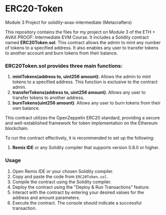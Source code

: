 # ERC20-Token
Module 3 Project for solidity-avax-intermediate (Metacrafters)

This repository contains the files for my project on Module 3 of the ETH + AVAX PROOF: Intermediate EVM Course. It includes a Solidity contract named **ERC20Token.sol**. This contract allows the admin to mint any number of tokens to a specified address. It also enables any user to transfer tokens to another account and burn tokens from their balance.

### **ERC20Token.sol** provides three main functions:

1. **mintTokens(address to, uint256 amount)**: Allows the admin to mint tokens to a specified address. This function is exclusive to the contract admin.
2. **transferTokens(address to, uint256 amount)**: Allows any user to transfer tokens to another address.
3. **burnTokens(uint256 amount)**: Allows any user to burn tokens from their own balance.

This contract utilizes the OpenZeppelin ERC20 standard, providing a secure and well-established framework for token implementation on the Ethereum blockchain.

To run the contract effectively, it is recommended to set up the following:

1. **Remix IDE** or any Solidity compiler that supports version 0.8.0 or higher.

### Usage

1. Open Remix IDE or your chosen Solidity compiler.
2. Copy and paste the code from `ERC20Token.sol`.
3. Compile the contract using the Solidity compiler.
4. Deploy the contract using the "Deploy & Run Transactions" feature.
5. Interact with the contract by entering your desired values for the address and amount parameters.
6. Execute the contract. The console should indicate a successful transaction.
